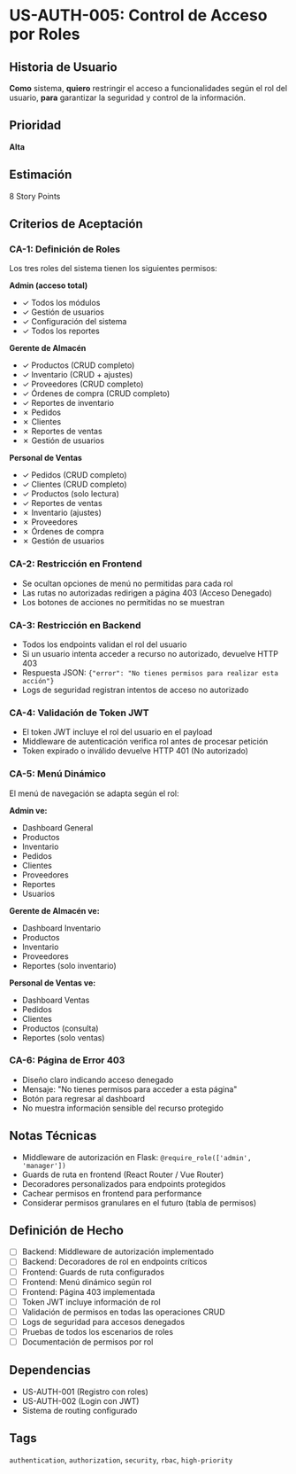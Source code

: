 # US-AUTH-005: Control de Acceso por Roles

## Historia de Usuario
**Como** sistema,
**quiero** restringir el acceso a funcionalidades según el rol del usuario,
**para** garantizar la seguridad y control de la información.

## Prioridad
**Alta**

## Estimación
8 Story Points

## Criterios de Aceptación

### CA-1: Definición de Roles
Los tres roles del sistema tienen los siguientes permisos:

**Admin (acceso total)**
- ✓ Todos los módulos
- ✓ Gestión de usuarios
- ✓ Configuración del sistema
- ✓ Todos los reportes

**Gerente de Almacén**
- ✓ Productos (CRUD completo)
- ✓ Inventario (CRUD + ajustes)
- ✓ Proveedores (CRUD completo)
- ✓ Órdenes de compra (CRUD completo)
- ✓ Reportes de inventario
- ✗ Pedidos
- ✗ Clientes
- ✗ Reportes de ventas
- ✗ Gestión de usuarios

**Personal de Ventas**
- ✓ Pedidos (CRUD completo)
- ✓ Clientes (CRUD completo)
- ✓ Productos (solo lectura)
- ✓ Reportes de ventas
- ✗ Inventario (ajustes)
- ✗ Proveedores
- ✗ Órdenes de compra
- ✗ Gestión de usuarios

### CA-2: Restricción en Frontend
- Se ocultan opciones de menú no permitidas para cada rol
- Las rutas no autorizadas redirigen a página 403 (Acceso Denegado)
- Los botones de acciones no permitidas no se muestran

### CA-3: Restricción en Backend
- Todos los endpoints validan el rol del usuario
- Si un usuario intenta acceder a recurso no autorizado, devuelve HTTP 403
- Respuesta JSON: `{"error": "No tienes permisos para realizar esta acción"}`
- Logs de seguridad registran intentos de acceso no autorizado

### CA-4: Validación de Token JWT
- El token JWT incluye el rol del usuario en el payload
- Middleware de autenticación verifica rol antes de procesar petición
- Token expirado o inválido devuelve HTTP 401 (No autorizado)

### CA-5: Menú Dinámico
El menú de navegación se adapta según el rol:

**Admin ve:**
- Dashboard General
- Productos
- Inventario
- Pedidos
- Clientes
- Proveedores
- Reportes
- Usuarios

**Gerente de Almacén ve:**
- Dashboard Inventario
- Productos
- Inventario
- Proveedores
- Reportes (solo inventario)

**Personal de Ventas ve:**
- Dashboard Ventas
- Pedidos
- Clientes
- Productos (consulta)
- Reportes (solo ventas)

### CA-6: Página de Error 403
- Diseño claro indicando acceso denegado
- Mensaje: "No tienes permisos para acceder a esta página"
- Botón para regresar al dashboard
- No muestra información sensible del recurso protegido

## Notas Técnicas
- Middleware de autorización en Flask: `@require_role(['admin', 'manager'])`
- Guards de ruta en frontend (React Router / Vue Router)
- Decoradores personalizados para endpoints protegidos
- Cachear permisos en frontend para performance
- Considerar permisos granulares en el futuro (tabla de permisos)

## Definición de Hecho
- [ ] Backend: Middleware de autorización implementado
- [ ] Backend: Decoradores de rol en endpoints críticos
- [ ] Frontend: Guards de ruta configurados
- [ ] Frontend: Menú dinámico según rol
- [ ] Frontend: Página 403 implementada
- [ ] Token JWT incluye información de rol
- [ ] Validación de permisos en todas las operaciones CRUD
- [ ] Logs de seguridad para accesos denegados
- [ ] Pruebas de todos los escenarios de roles
- [ ] Documentación de permisos por rol

## Dependencias
- US-AUTH-001 (Registro con roles)
- US-AUTH-002 (Login con JWT)
- Sistema de routing configurado

## Tags
`authentication`, `authorization`, `security`, `rbac`, `high-priority`
